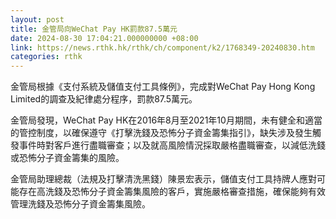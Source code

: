```yaml
---
layout: post
title: 金管局向WeChat Pay HK罰款87.5萬元
date: 2024-08-30 17:04:21.000000000 +08:00
link: https://news.rthk.hk/rthk/ch/component/k2/1768349-20240830.htm
categories: rthk
---
```


金管局根據《支付系統及儲值支付工具條例》，完成對WeChat Pay Hong Kong Limited的調查及紀律處分程序，罰款87.5萬元。

金管局發現，WeChat Pay HK在2016年8月至2021年10月期間，未有健全和適當的管控制度，以確保遵守《打擊洗錢及恐怖分子資金籌集指引》，缺失涉及發生觸發事件時對客戶進行盡職審查；以及就高風險情況採取嚴格盡職審查，以減低洗錢或恐怖分子資金籌集的風險。

金管局助理總裁（法規及打擊清洗黑錢）陳景宏表示，儲值支付工具持牌人應對可能存在高洗錢及恐怖分子資金籌集風險的客戶，實施嚴格審查措施，確保能夠有效管理洗錢及恐怖分子資金籌集風險。

